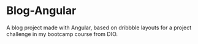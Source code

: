 # Blog-Angular
A blog project made with Angular, based on dribbble layouts for a project challenge in my bootcamp course from DIO.
